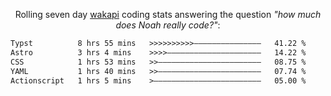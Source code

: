 <p align="center">Rolling seven day <a href="https://wakapi.dev/"/>wakapi</a> coding stats answering the question <i>"how much does Noah really code?"</i>:</p>
<!--START_SECTION:waka-->

```txt
Typst          8 hrs 55 mins   >>>>>>>>>>———————————————   41.22 %
Astro          3 hrs 4 mins    >>>>—————————————————————   14.22 %
CSS            1 hrs 53 mins   >>———————————————————————   08.75 %
YAML           1 hrs 40 mins   >>———————————————————————   07.74 %
Actionscript   1 hrs 5 mins    >————————————————————————   05.00 %
```

<!--END_SECTION:waka-->

